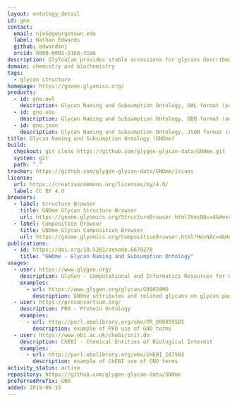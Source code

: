 ```yaml
---
layout: ontology_detail
id: gno
contact:
  email: nje5@georgetown.edu
  label: Nathan Edwards
  github: edwardsnj
  orcid: 0000-0001-5168-3196
description: GlyTouCan provides stable accessions for glycans described at varyious degrees of characterization, including compositions (no linkage) and topologies (no carbon bond positions or anomeric configurations). GNOme organizes these stable accessions for interative browsing, for text-based searching, and for automated reasoning with well-defined characterization levels.
domain: chemistry and biochemistry
tags:
  - glycan structure
homepage: https://gnome.glyomics.org/
products:
  - id: gno.owl
    description: Glycan Naming and Subsumption Ontology, OWL format (primary)
  - id: gno.obo
    description: Glycan Naming and Subsumption Ontology, OBO format (automated conversion from OWL)
  - id: gno.json
    description: Glycan Naming and Subsumption Ontology, JSON format (automated conversion from OWL)
title: Glycan Naming and Subsumption Ontology (GNOme)
build:
  checkout: git clone https://github.com/glygen-glycan-data/GNOme.git
  system: git
  path: "."
tracker: https://github.com/glygen-glycan-data/GNOme/issues
license:
  url: https://creativecommons.org/licenses/by/4.0/
  label: CC BY 4.0
browsers:
  - label: Structure Browser
    title: GNOme Glycan Structure Browser
    url: https://gnome.glyomics.org/StructureBrowser.html?HexNAc=4&Hex=5&dHex=1&NeuAc=2
  - label: Composition Browser
    title: GNOme Glycan Composition Browser
    url: https://gnome.glyomics.org/CompositionBrowser.html?HexNAc=4&Hex=5&dHex=1&NeuAc=2
publications:
  - id: https://doi.org/10.5281/zenodo.6678278
    title: "GNOme - Glycan Naming and Subsumption Ontology"
usages:
  - user: https://www.glygen.org/
    description: GlyGen - Computational and Informatics Resources for Glycoscience
    examples:
      - url: https://www.glygen.org/glycan/G00028MO
        description: GNOme attributes and related glycans on glycan pages
  - user: https://proconsortium.org/
    description: PRO - Protein Ontology
    examples:
      - url: http://purl.obolibrary.org/obo/PR_000059585
        description: example of PRO use of GNO terms
  - user: https://www.ebi.ac.uk/chebi/init.do
    description: ChEBI - Chemical Entities of Biological Interest
    examples:
      - url: http://purl.obolibrary.org/obo/CHEBI_167503
        description: example of ChEBI use of GNO terms
activity_status: active
repository: https://github.com/glygen-glycan-data/GNOme
preferredPrefix: GNO
added: 2019-08-15
---
```

